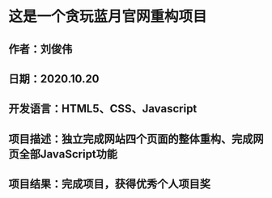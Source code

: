 # 这是一个贪玩蓝月官网重构项目
## 作者：刘俊伟
## 日期：2020.10.20

## 开发语言：HTML5、CSS、Javascript
## 项目描述：独立完成网站四个页面的整体重构、完成网页全部JavaScript功能
## 项目结果：完成项目，获得优秀个人项目奖

